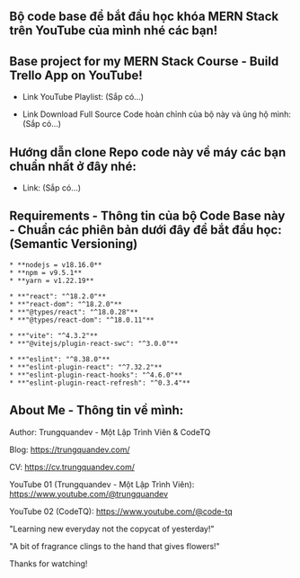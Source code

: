 ## Bộ code base để bắt đầu học khóa MERN Stack trên YouTube của mình nhé các bạn!
## Base project for my MERN Stack Course - Build Trello App on YouTube!

- Link YouTube Playlist: (Sắp có...)

- Link Download Full Source Code hoàn chỉnh của bộ này và ủng hộ mình: (Sắp có...)

## Hướng dẫn clone Repo code này về máy các bạn chuẩn nhất ở đây nhé:

- Link: (Sắp có...)

## Requirements - Thông tin của bộ Code Base này - Chuẩn các phiên bản dưới đây để bắt đầu học: (Semantic Versioning)

```
* **nodejs = v18.16.0**
* **npm = v9.5.1**
* **yarn = v1.22.19**

* **"react": "^18.2.0"**
* **"react-dom": "^18.2.0"**
* **"@types/react": "^18.0.28"**
* **"@types/react-dom": "^18.0.11"**

* **"vite": "^4.3.2"**
* **"@vitejs/plugin-react-swc": "^3.0.0"**

* **"eslint": "^8.38.0"**
* **"eslint-plugin-react": "^7.32.2"**
* **"eslint-plugin-react-hooks": "^4.6.0"**
* **"eslint-plugin-react-refresh": "^0.3.4"**
```

## About Me - Thông tin về mình:

Author: Trungquandev - Một Lập Trình Viên & CodeTQ

Blog: https://trungquandev.com/

CV: https://cv.trungquandev.com/

YouTube 01 (Trungquandev - Một Lập Trình Viên): https://www.youtube.com/@trungquandev

YouTube 02 (CodeTQ): https://www.youtube.com/@code-tq

"Learning new everyday not the copycat of yesterday!"

"A bit of fragrance clings to the hand that gives flowers!"

Thanks for watching!
